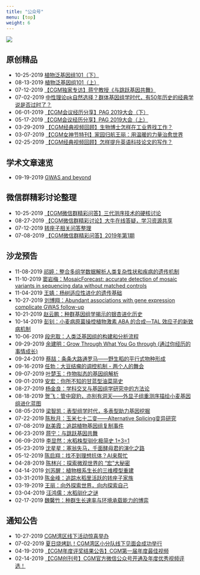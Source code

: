 ```yaml
---
title: "公众号"
menu: [top]
weight: 6
---
```


![](https://i.imgur.com/Po6sFb9.jpg)

## 原创精品

- 10-25-2019 [植物泛基因组101（下）](https://mp.weixin.qq.com/s/ce4ubfmIjQ9bHjMZ4RPB5A)
- 08-13-2019 [植物泛基因组101（上）](https://mp.weixin.qq.com/s/ATiF0sPq8SFcC9htatDm2w)
- 07-12-2019 [【CGM独家专访】蒋宁教授《与跳跃基因共舞》](https://mp.weixin.qq.com/s/dx2NOuadAHLvanfG3aBaAA)
- 07-02-2019 [中性理论pk自然选择？群体基因组学时代，有50年历史的经典学说是否过时了？](https://mp.weixin.qq.com/s/8fryXF-tHsQVVbhN8scZ4A)
- 06-01-2019 [【CGM会议经历分享】PAG 2019大会（下）](https://mp.weixin.qq.com/s/ZRVFE34R55kAZNZKC90HWQ)
- 05-17-2019 [【CGM会议经历分享】PAG 2019大会（上）](https://mp.weixin.qq.com/s/OI9aPG307m41rrCseWUTAw)
- 03-29-2019 [【CGM经典视频回顾】生物博士怎样在工业界找工作？](https://mp.weixin.qq.com/s/2d4LuVwSzL2gYiG8ibMntQ)
- 03-07-2019 [【CGM女神节特刊】家园归航王丽：用温暖的力量治愈世界](https://mp.weixin.qq.com/s/kTltC7ZCQYdUrESppC2FgQ)
- 02-25-2019 [【CGM经典视频回顾】怎样提升英语科技论文的写作？](https://mp.weixin.qq.com/s/BMAiRtL0BzLpso6PEef0pQ)

## 学术文章速览

- 09-19-2019 [GWAS and beyond](https://mp.weixin.qq.com/s/XVFiF9b60Yu37UHK1v3G3g)

## 微信群精彩讨论整理

- 10-25-2019 [【CGM微信群精彩问答】三代测序技术的硬核讨论](https://mp.weixin.qq.com/s/_gxVOEhJnxboe9kIHsnnPw)
- 08-27-2019 [【CGM微信群精彩讨论】大牛在线答疑，学习资源共享](https://mp.weixin.qq.com/s/qGKnMvVqaf_ZbpQPA0JLLw)
- 07-12-2019 [转座子相关问答整理](https://mp.weixin.qq.com/s/_8SMCQeKwJHYAFXAg3Sx-w)
- 07-08-2019 [【CGM微信群精彩问答】2019年第1期](https://mp.weixin.qq.com/s/Ig8O6i9mRbAt_0Ep4CRisg)

## 沙龙预告

- 11-08-2019 [祁婷：整合多组学数据解析人类复杂性状和疾病的遗传机制](https://mp.weixin.qq.com/s/3oboPS8V1_UPNIc-ChcmBQ)
- 11-10-2019 [窦岩梅：MosaicForecast: accurate detection of mosaic variants in sequencing data without matched controls](https://mp.weixin.qq.com/s/CPicwMdjY-xwA3flwXJ1aQ)
- 11-04-2019 [王婧：杨树适应性进化的遗传基础](https://mp.weixin.qq.com/s/bIcBa86AMLuaZlR8U8ufsQ)
- 10-27-2019 [刘博翔：Abundant associations with gene expression complicate GWAS follow-up](https://mp.weixin.qq.com/s/Rm6otBYlDikfu5hNgZE-Mw)
- 10-21-2019 [赵云鹏：种群基因组学揭示的银杏进化历史](https://mp.weixin.qq.com/s/HWFcrxI6kaIOBSiQg4ei-A)
- 10-14-2019 [彭钊：小麦病原菌操控植物激素 ABA 的合成—TAL 效应子的新致病机制](https://mp.weixin.qq.com/s/ZYPa8KmY8qYMzH1ojt2XmA)
- 10-06-2019 [段忠取：人类泛基因组的构建和分析流程](https://mp.weixin.qq.com/s/qlplXhmmqbDBibjW0lMTuA)
- 09-29-2019 [余建明：Grow Through What You Go through (通过你经历的事情成长)](https://mp.weixin.qq.com/s/F64B11uSVCX9mzCj09giEA)
- 09-24-2019 [蔡喆：条条大路通罗马——野生稻的平行式物种形成](https://mp.weixin.qq.com/s/gthueigFLqZ0F3PL_plhiQ)
- 09-16-2019 [任勃：大豆结瘤的调控机制 - 两个人的舞会](https://mp.weixin.qq.com/s/TBTrNF6W9i75S1Q3LBOFKQ)
- 09-07-2019 [叶楚玉：作物拟态的基因组解析](https://mp.weixin.qq.com/s/wa-VLoErBo90vW9oHw8BXA)
- 09-01-2019 [安宏：你所不知的甘蓝型油菜简史](https://mp.weixin.qq.com/s/y6F_A86vVQWvcbFKu3nO5g)
- 08-27-2019 [杨金良：学科交叉与基因组学研究中的方法论](https://mp.weixin.qq.com/s/U5kie9FqebHZRMjPCLaAOw)
- 08-18-2019 [贺飞：管中窥豹，亦别有洞天——外显子组重测序描绘小麦基因组进化蓝图](https://mp.weixin.qq.com/s/dF4BlcZZ6T1noKQt99DsnQ)
- 08-05-2019 [梁智凯：表型组学时代，多表型助力基因挖掘](https://mp.weixin.qq.com/s/TkXdTeYHXi99alb8NF2mUw)
- 07-22-2019 [陈秋月：玉米七十二变——Alternative Splicing变异研究](https://mp.weixin.qq.com/s/lpGa-MSvTqwjeWIvfpYFrA)
- 07-08-2019 [赵美霞：追踪植物基因组复制事件](https://mp.weixin.qq.com/s/GQtK7Dt2f6O5WAziPe84Nw)
- 06-23-2019 [蒋宁：与跳跃基因共舞](https://mp.weixin.qq.com/s/58wWPx4kpRtK9sfxMU1RAA)
- 06-09-2019 [李显然：水稻株型驯化极简史 1+3=1](https://mp.weixin.qq.com/s/59TG-D3p4hynUeFEKurHPg)
- 05-23-2019 [沈星星：塞翁失马，千面酵母君的演化之路](https://mp.weixin.qq.com/s/GxTXFgBBVD1c40IYx16SPw)
- 05-12-2019 [陈启翔：找不到理想抗体？AI来帮忙](https://mp.weixin.qq.com/s/GloI0babGSv1RfOkaiAm3Q)
- 04-28-2019 [陈林兴：探索微观世界的 “宏”大秘密](https://mp.weixin.qq.com/s/8CyF_kbHImwJ-2QQK7jTZw)
- 04-14-2019 [刘苏醒：植物根系生长的三维模型重建](https://mp.weixin.qq.com/s/ncJK0o3o7_VqS6UO8k7g3Q)
- 03-31-2019 [陈金峰：追踪水稻里活跃的转座子家族](https://mp.weixin.qq.com/s/f9B404Rs7T7GMWCEPjyqeQ)
- 03-19-2019 [王丽：向外探索世界，向内探索自己](https://mp.weixin.qq.com/s/w3eh346PhGAbimJoZ0Asow)
- 03-04-2019 [汪鸿儒：水稻驯化之谜](https://mp.weixin.qq.com/s/3equhiJJfcfVSIHj3h5l3g)
- 02-17-2019 [魏馨竹：种群生长速率与环境承载能力的博弈](https://mp.weixin.qq.com/s/P02gI9MBkOe854aPCSRu4Q)

## 通知公告

- 10-27-2019 [CGM湾区线下活动惊喜举办](https://mp.weixin.qq.com/s/weduFmoZJQy29tYc81elTg)
- 07-02-2019 [夏日烧烤趴！CGM湾区小分队线下见面会成功举行](https://mp.weixin.qq.com/s/v47SgezRmmVpW7qhc6SbDQ)
- 04-19-2019 [【CGM年度评奖结果公告】CGM第一届年度最佳视频](https://mp.weixin.qq.com/s/5ehp8kfhPubmNV8k9ZFRnw)
- 02-14-2019 [【CGM创刊号】CGM官方微信公众号开通及年度优秀视频评选！](https://mp.weixin.qq.com/s/IbU7aX7-ZN_d8LGmZkvZBg)
